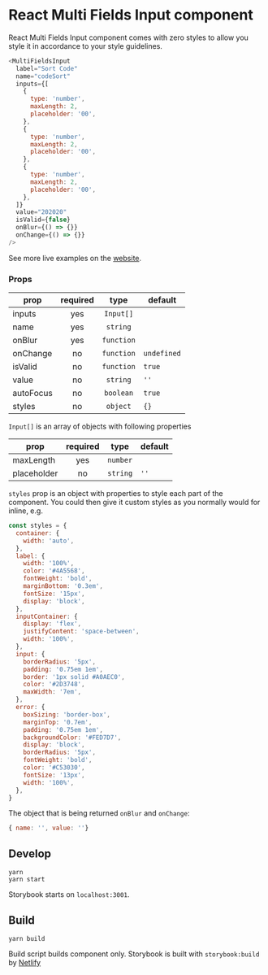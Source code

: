 # React Multi Fields Input component

React Multi Fields Input component comes with zero styles to allow you style it in accordance to your style guidelines.

```js
<MultiFieldsInput
  label="Sort Code"
  name="codeSort"
  inputs={[
    {
      type: 'number',
      maxLength: 2,
      placeholder: '00',
    },
    {
      type: 'number',
      maxLength: 2,
      placeholder: '00',
    },
    {
      type: 'number',
      maxLength: 2,
      placeholder: '00',
    },
  ]}
  value="202020"
  isValid={false}
  onBlur={() => {}}
  onChange={() => {}}
/>
```

See more live examples on the [website](https://react-multi-fields-input.sniki.dev/).

### Props

| prop      | required |    type    | default     |
| --------- | :------: | :--------: | ----------- |
| inputs    |   yes    | `Input[]`  |             |
| name      |   yes    |  `string`  |             |
| onBlur    |   yes    | `function` |             |
| onChange  |    no    | `function` | `undefined` |
| isValid   |    no    | `function` | `true`      |
| value     |    no    |  `string`  | `''`        |
| autoFocus |    no    | `boolean`  | `true`      |
| styles    |    no    |  `object`  | `{}`        |

`Input[]` is an array of objects with following properties

| prop        | required |   type   | default |
| ----------- | :------: | :------: | ------- |
| maxLength   |   yes    | `number` |         |
| placeholder |    no    | `string` | `''`    |

`styles` prop is an object with properties to style each part of the component. You could then give it custom styles as you normally would for inline, e.g.

```js
const styles = {
  container: {
    width: 'auto',
  },
  label: {
    width: '100%',
    color: '#4A5568',
    fontWeight: 'bold',
    marginBottom: '0.3em',
    fontSize: '15px',
    display: 'block',
  },
  inputContainer: {
    display: 'flex',
    justifyContent: 'space-between',
    width: '100%',
  },
  input: {
    borderRadius: '5px',
    padding: '0.75em 1em',
    border: '1px solid #A0AEC0',
    color: '#2D3748',
    maxWidth: '7em',
  },
  error: {
    boxSizing: 'border-box',
    marginTop: '0.7em',
    padding: '0.75em 1em',
    backgroundColor: '#FED7D7',
    display: 'block',
    borderRadius: '5px',
    fontWeight: 'bold',
    color: '#C53030',
    fontSize: '13px',
    width: '100%',
  },
}
```

The object that is being returned `onBlur` and `onChange`:

```js static
{ name: '', value: ''}
```

## Develop

```
yarn
yarn start
```

Storybook starts on `localhost:3001`.

## Build

```
yarn build
```

Build script builds component only. Storybook is built with `storybook:build` by [Netlify](https://www.netlify.com/)
